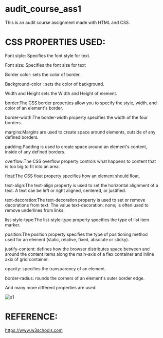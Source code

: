 # audit_course_ass1
  This is an audit course assignment made with HTML and CSS.
# CSS PROPERTIES USED:
  Font style: Specifies the font style for text.

  Font size: Specifies the font size for text

  Border color: sets the color of border.

  Background-color : sets the color of background.
  
  Width and Height sets the Width and Height of element.
  
  border:The CSS border properties allow you to specify the style, width, and color of an element's border.
  
  border-width:The border-width property specifies the width of the four borders.
  
  margins:Margins are used to create space around elements, outside of any defined borders.
  
  padding:Padding is used to create space around an element's content, inside of any defined borders.
  
  overflow:The CSS overflow property controls what happens to content that is too big to fit into an area.
  
  float:The CSS float property specifies how an element should float.
  
  text-align:The text-align property is used to set the horizontal alignment of a text. A text can be left or right aligned, centered, or justified.
  
  text-decoration:The text-decoration property is used to set or remove decorations from text. The value text-decoration: none; is often used to remove underlines from links.
  
  list-style-type:The list-style-type property specifies the type of list item marker.
  
  position:The position property specifies the type of positioning method used for an element (static, relative, fixed, absolute or sticky).
  
  justify-content: defines how the browser distributes space between and around the content items along the main-axis of a flex container and inline axix of grid container.
  
  opacity: specifies the transparency of an element.
  
  border-radius: rounds the corners of an element's outer border edge.
  
  And many more different properties are used.
  
  ![s1](https://user-images.githubusercontent.com/88725002/132135950-d4a5531b-bde0-4202-b699-05fe1039954b.png)

# REFERENCE:
<a herf="https://www.w3schools.com">https://www.w3schools.com
  
  
